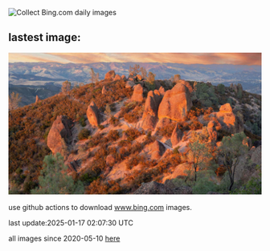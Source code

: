 ![Collect Bing.com daily images](https://github.com/counter2015/bing-daily-images/workflows/Collect%20Bing.com%20daily%20images/badge.svg)
## lastest image:
![](images/img.jpg)

use github actions to download www.bing.com images.

last update:2025-01-17 02:07:30 UTC

all images since 2020-05-10 [here](https://github.com/counter2015/bing-daily-images/tree/master/images) 
